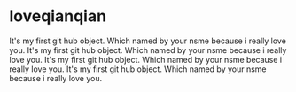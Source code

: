 # loveqianqian
It's my first git hub object. Which named by your nsme because i really love you.
It's my first git hub object. Which named by your nsme because i really love you.
It's my first git hub object. Which named by your nsme because i really love you.
It's my first git hub object. Which named by your nsme because i really love you.

